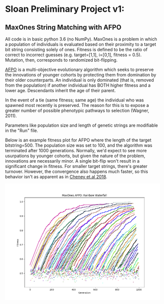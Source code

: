# Sloan Preliminary Project v1: 
## MaxOnes String Matching with AFPO

All code is in basic python 3.6 (no NumPy). MaxOnes is a problem in which a
population of individuals is evaluated based on their proximity to a target
bit string consisting solely of ones. Fitness is defined to be the ratio of 
correct to incorrect guesses (e.g. target=[1,1], i=[0,1], fitness = 0.5).
Mutation, then, corresponds to randomized bit-flipping.

[AFPO](https://link.springer.com/chapter/10.1007/978-1-4419-7747-2_8) is a multi-objective evolutionary algorithm which seeks to preserve the
innovations of younger cohorts by protecting them from domination by their 
older counterparts. An individual is only dominated (that is, removed from
the population) if another individual has BOTH higher fitness and a lower age.
Descendants inherit the age of their parent.

In the event of a tie (same fitness; same age) the individual who was spawned 
most recently is preserved. The reason for this is to expose a greater number
of possible phenotypic pathways to selection (Wagner, 2011).

Parameters like population size and length of genetic strings are modifiable 
in the "Run" file.

Below is an example fitness plot for AFPO where the length of the target bitstring=500.
The population size was set to 100, and the algorithm was terminated after 1000 generations.
Normally, we'd expect to see more usurpations by younger cohorts, but given the nature of
the problem, innovations are necessarily minor. A single bit-flip won't result in a 
significant change in fitness. For smaller target strings, there's greater turnover.
However, the convergence also happens much faster, so this behavior isn't as apparent
as in [Cheney et.al 2018](http://www.ncheney.com/pubs/pdf/2018_CheneyBongardSunSpiralLipson_ScalableCoOptimizationOfMorphologyAndControlInEmbodiedMachines_RoyalSocietyInterface.pdf).

![Alt text](MaxOnes_Rainbow.png)

